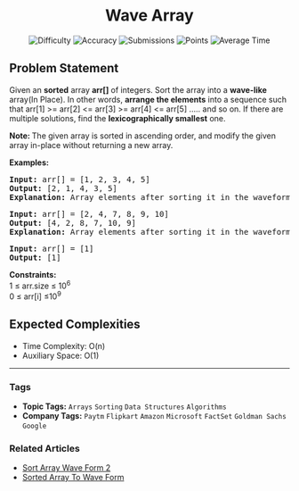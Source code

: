 <h1 align="center">Wave Array</h1>

<p align="center">
  <img alt="Difficulty" title="Difficulty" src="https://custom-icon-badges.demolab.com/badge/Difficulty: Easy-1F222E?style=for-the-badge&logoColor=white&logo=fire"/>
  <img alt="Accuracy" title="Accuracy" src="https://custom-icon-badges.demolab.com/badge/Accuracy: 63.69%25-1F222E?style=for-the-badge&logoColor=white&logo=target"/>
  <img alt="Submissions" title="Submissions" src="https://custom-icon-badges.demolab.com/badge/Submissions: 273K+-1F222E?style=for-the-badge&logoColor=white&logo=repo"/>
  <img alt="Points" title="Points" src="https://custom-icon-badges.demolab.com/badge/Points: 2-1F222E?style=for-the-badge&logoColor=white&logo=award"/>
  <img alt="Average Time" title="Average Time" src="https://custom-icon-badges.demolab.com/badge/Average%20Time: 20m-1F222E?style=for-the-badge&logoColor=white&logo=clock"/>
</p>

## Problem Statement

Given an <b>s</b><b>orted</b> array <b>arr[]</b> of integers. Sort the array into a <b>wave-like</b> array(In Place). In other words, <b>arrange the elements</b> into a sequence such that arr[1] >= arr[2] <= arr[3] >= arr[4] <= arr[5] ..... and so on. If there are multiple solutions, find the <b>lexicographically smallest</b> one.

<b>Note: </b>The given array is sorted in ascending order, and modify the given array in-place without returning a new array.

<b>Examples:</b>

<pre><b>Input: </b>arr[] = [1, 2, 3, 4, 5]
<b>Output: </b>[2, 1, 4, 3, 5]<b>
Explanation: </b>Array elements after sorting it in the waveform are 2, 1, 4, 3, 5.</pre>

<pre><b>Input: </b>arr[] = [2, 4, 7, 8, 9, 10]
<b>Output: </b>[4, 2, 8, 7, 10, 9]<b>
Explanation: </b>Array elements after sorting it in the waveform are 4, 2, 8, 7, 10, 9.<br></pre>

<pre><b>Input:</b> arr[] = [1]<br><b>Output:</b> [1]</pre>

<b>Constraints:</b><br>1 ≤ arr.size ≤ 10<sup>6</sup><br>0 ≤ arr[i] ≤10<sup>9</sup>

## Expected Complexities
- Time Complexity: O(n)
- Auxiliary Space: O(1)

<hr>

### Tags
- **Topic Tags:** `Arrays` `Sorting` `Data Structures` `Algorithms`
- **Company Tags:** `Paytm` `Flipkart` `Amazon` `Microsoft` `FactSet` `Goldman Sachs` `Google`

### Related Articles
- [Sort Array Wave Form 2](https://www.geeksforgeeks.org/sort-array-wave-form-2/)
- [Sorted Array To Wave Form](https://www.geeksforgeeks.org/sorted-array-to-wave-form/)
